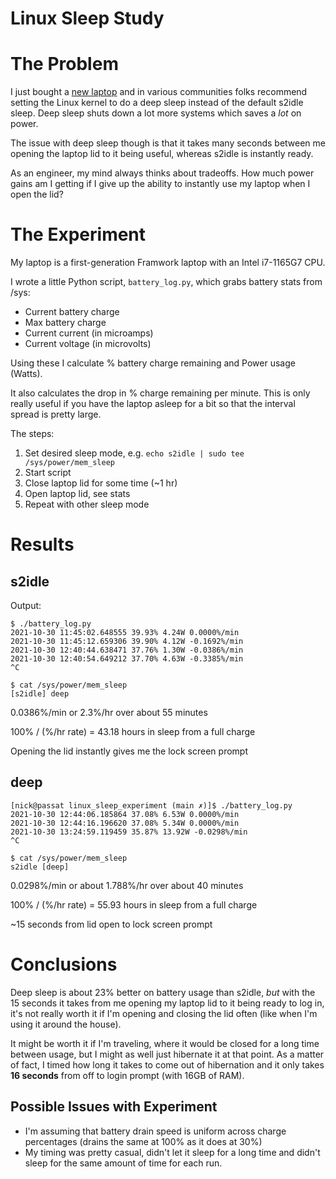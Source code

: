 # Linux Sleep Study

# The Problem

I just bought a [new laptop](https://frame.work) and in various communities
folks recommend setting the Linux kernel to do a deep sleep instead of the
default s2idle sleep. Deep sleep shuts down a lot more systems which saves a
_lot_ on power.

The issue with deep sleep though is that it takes many seconds between me
opening the laptop lid to it being useful, whereas s2idle is instantly ready.

As an engineer, my mind always thinks about tradeoffs. How much power gains am
I getting if I give up the ability to instantly use my laptop when I open the
lid?

# The Experiment

My laptop is a first-generation Framwork laptop with an Intel i7-1165G7 CPU.

I wrote a little Python script, `battery_log.py`, which grabs battery stats
from /sys:

* Current battery charge
* Max battery charge
* Current current (in microamps)
* Current voltage (in microvolts)

Using these I calculate % battery charge remaining and Power usage (Watts). 

It also calculates the drop in % charge remaining per minute. This is only
really useful if you have the laptop asleep for a bit so that the interval
spread is pretty large.

The steps:
1. Set desired sleep mode, e.g. `echo s2idle | sudo tee /sys/power/mem_sleep`
1. Start script
1. Close laptop lid for some time (~1 hr)
1. Open laptop lid, see stats
1. Repeat with other sleep mode

# Results

## s2idle
Output:
```
$ ./battery_log.py
2021-10-30 11:45:02.648555 39.93% 4.24W 0.0000%/min
2021-10-30 11:45:12.659306 39.90% 4.12W -0.1692%/min
2021-10-30 12:40:44.638471 37.76% 1.30W -0.0386%/min
2021-10-30 12:40:54.649212 37.70% 4.63W -0.3385%/min
^C

$ cat /sys/power/mem_sleep
[s2idle] deep
```

0.0386%/min or 2.3%/hr over about 55 minutes

100% / (%/hr rate) = 43.18 hours in sleep from a full charge

Opening the lid instantly gives me the lock screen prompt

## deep

```
[nick@passat linux_sleep_experiment (main ✗)]$ ./battery_log.py
2021-10-30 12:44:06.185864 37.08% 6.53W 0.0000%/min
2021-10-30 12:44:16.196620 37.08% 5.34W 0.0000%/min
2021-10-30 13:24:59.119459 35.87% 13.92W -0.0298%/min
^C

$ cat /sys/power/mem_sleep
s2idle [deep]
```

0.0298%/min or about 1.788%/hr over about 40 minutes

100% / (%/hr rate) = 55.93 hours in sleep from a full charge

~15 seconds from lid open to lock screen prompt


# Conclusions

Deep sleep is about 23% better on battery usage than s2idle, _but_ with the 15
seconds it takes from me opening my laptop lid to it being ready to log in,
it's not really worth it if I'm opening and closing the lid often (like when
I'm using it around the house).

It might be worth it if I'm traveling, where it would be closed for a long time
between usage, but I might as well just hibernate it at that point. As a matter
of fact, I timed how long it takes to come out of hibernation and it only takes
**16 seconds** from off to login prompt (with 16GB of RAM).

## Possible Issues with Experiment

* I'm assuming that battery drain speed is uniform across charge percentages
  (drains the same at 100% as it does at 30%)
* My timing was pretty casual, didn't let it sleep for a long time and didn't
  sleep for the same amount of time for each run.
